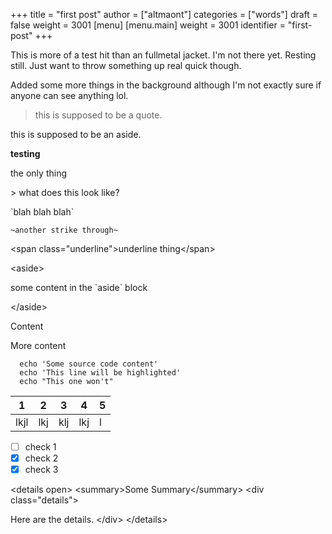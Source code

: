 +++
title = "first post"
author = ["altmaont"]
categories = ["words"]
draft = false
weight = 3001
[menu]
  [menu.main]
    weight = 3001
    identifier = "first-post"
+++

This is more of a test hit than an fullmetal jacket. I'm not there yet. Resting still. Just want to throw something up real quick though.

Added some more things in the background although I'm not exactly sure if anyone can see anything lol.

> this is supposed to be a quote.

<aside>

this is supposed to be an aside.

</aside>

****testing****

<span class="underline">the only thing</span>

&gt; what does this look like?

\`blah blah blah\`

`~another strike through~`

&lt;span class="underline"&gt;underline thing&lt;/span&gt;

&lt;aside&gt;

some content in the \`aside\` block

&lt;/aside&gt;

Content

More content

```shell
  echo 'Some source code content'
  echo 'This line will be highlighted'
  echo "This one won't"
```

| 1    | 2   | 3   | 4   | 5 |
|------|-----|-----|-----|---|
| lkjl | lkj | klj | lkj | l |

-   [ ] check 1
-   [X] check 2
-   [X] check 3

&lt;details open&gt;
&lt;summary&gt;Some Summary&lt;/summary&gt;
&lt;div class="details"&gt;

Here are the <span class="underline">details</span>.
&lt;/div&gt;
&lt;/details&gt;
